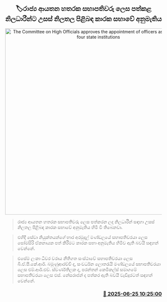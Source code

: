 <p align='center'><b><h2 align='center' title='The Committee on High Officials approves the appointment of officers as chairmen of four state institutions'>🏷රාජ්‍ය ආයතන හතරක සභාපතිවරු ලෙස පත්කළ නිලධාරීන්ට උසස් නිලතල පිළිබඳ කාරක සභාවේ අනුමැතිය</h2></b></p>
<p align='center'><img src='https://helakuru.sgp1.cdn.digitaloceanspaces.com/esana/images/lib/parliment-new-01[1].jpg' width='600' alt='The Committee on High Officials approves the appointment of officers as chairmen of four state institutions'></p>

> රාජ්‍ය ආයතන හතරක සභාපතිවරු ලෙස පත්කරන ලද නිලධාරීන් සඳහා උසස් නිලතල පිළිබඳ කාරක සභාවේ අනුමැතිය හිමි වී තිබෙනවා.

> එහිදී සේවා නියුක්තයන්ගේ භාර අරමුදල් මණ්ඩලයේ සභාපතිවරයා ලෙස සෝමසිරි ඒකනායක පත් කිරීමට කාරක සභා අනුමැතිය හිමිව ඇති බවයි සඳහන් වෙන්නේ.

> එසේම ලංකා ධීවර වරාය නීතිගත සංස්ථාවේ සභාපතිවරයා ලෙස බී.ඒ.පී.කේ.ආර්. බමුණුආරච්චි ද, සංවර්ධන ලොතරැයි මණ්ඩලයේ සභාපතිවරයා ලෙස එම්.ආර්.එච්. ස්වර්ණතිලක ද, පරන්තන් කෙමිකල්ස් සමාගමේ සභාපතිවරයා ලෙස එස්. නේසරාජන් ද පත්කර ඇති බවයි වැඩිදුරටත් සඳහන් වෙන්නේ.



<h3 align='right'><a href='https://www.helakuru.lk/esana/p/111317/'>📅 2025-06-25 10:25:00</a></h3>
